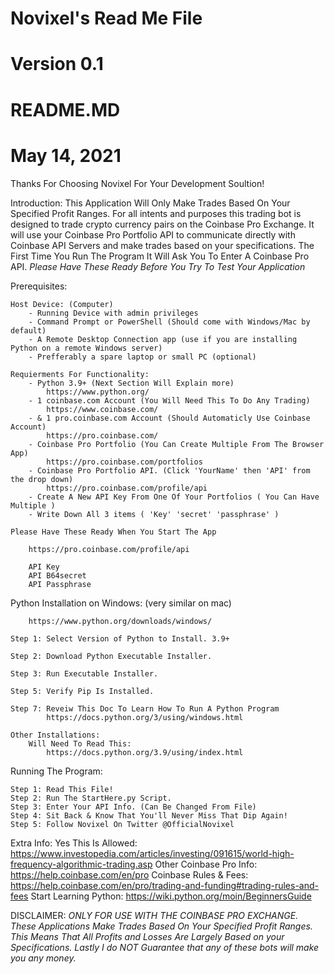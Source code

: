 # Novixel's Read Me File
# Version 0.1
# README.MD
# May 14, 2021

Thanks For Choosing Novixel For Your Development Soultion!

Introduction:
        This Application Will Only Make Trades Based On Your Specified Profit Ranges.
        For all intents and purposes this trading bot is designed to trade crypto currency pairs on the Coinbase Pro Exchange.
        It will use your Coinbase Pro Portfolio API to communicate directly with Coinbase API Servers and make trades based on your specifications.
        The First Time You Run The Program It Will Ask You To Enter A Coinbase Pro API.
            *Please Have These Ready Before You Try To Test Your Application*

Prerequisites:

    Host Device: (Computer)
        - Running Device with admin privileges
        - Command Prompt or PowerShell (Should come with Windows/Mac by default)
        - A Remote Desktop Connection app (use if you are installing Python on a remote Windows server)
        - Prefferably a spare laptop or small PC (optional)

    Requierments For Functionality:
        - Python 3.9+ (Next Section Will Explain more)
            https://www.python.org/
        - 1 coinbase.com Account (You Will Need This To Do Any Trading)
            https://www.coinbase.com/
        - & 1 pro.coinbase.com Account (Should Automaticly Use Coinbase Account)
            https://pro.coinbase.com/
        - Coinbase Pro Portfolio (You Can Create Multiple From The Browser App)
            https://pro.coinbase.com/portfolios
        - Coinbase Pro Portfolio API. (Click 'YourName' then 'API' from the drop down)
            https://pro.coinbase.com/profile/api
        - Create A New API Key From One Of Your Portfolios ( You Can Have Multiple )
        - Write Down All 3 items ( 'Key' 'secret' 'passphrase' )

    Please Have These Ready When You Start The App

        https://pro.coinbase.com/profile/api
        
        API Key
        API B64secret
        API Passphrase

Python Installation on Windows: (very similar on mac)

        https://www.python.org/downloads/windows/

    Step 1: Select Version of Python to Install. 3.9+

    Step 2: Download Python Executable Installer.

    Step 3: Run Executable Installer.

    Step 5: Verify Pip Is Installed.

    Step 7: Reveiw This Doc To Learn How To Run A Python Program
            https://docs.python.org/3/using/windows.html
    
    Other Installations:
        Will Need To Read This: 
            https://docs.python.org/3.9/using/index.html

Running The Program:

    Step 1: Read This File!
    Step 2: Run The StartHere.py Script.
    Step 3: Enter Your API Info. (Can Be Changed From File)
    Step 4: Sit Back & Know That You'll Never Miss That Dip Again!
    Step 5: Follow Novixel On Twitter @OfficialNovixel

Extra Info:
    Yes This Is Allowed: https://www.investopedia.com/articles/investing/091615/world-high-frequency-algorithmic-trading.asp
    Other Coinbase Pro Info: https://help.coinbase.com/en/pro
    Coinbase Rules & Fees: https://help.coinbase.com/en/pro/trading-and-funding#trading-rules-and-fees
    Start Learning Python: https://wiki.python.org/moin/BeginnersGuide

DISCLAIMER:
    *ONLY FOR USE WITH THE COINBASE PRO EXCHANGE.*
    *These Applications Make Trades Based On Your Specified Profit Ranges.*
    *This Means That All Profits and Losses Are Largely Based on your Specifications.*
    *Lastly I do NOT Guarantee that any of these bots will make you any money.*
